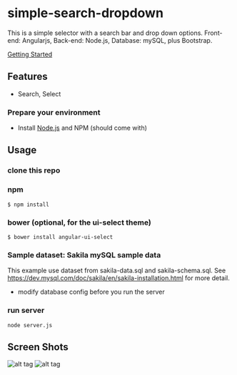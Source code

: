 # simple-search-dropdown
This is a simple selector with a search bar and drop down options. 
Front-end: Angularjs, Back-end: Node.js, Database: mySQL, plus Bootstrap.

[Getting Started](https://github.com/pigeyes/simple-search-dropdown.git) 

## Features

- Search, Select

### Prepare your environment
* Install [Node.js](http://nodejs.org/) and NPM (should come with)

## Usage

### clone this repo

### npm
```
$ npm install
```
### bower (optional, for the ui-select theme)
```
$ bower install angular-ui-select
```

### Sample dataset: Sakila mySQL sample data

This example use dataset from sakila-data.sql and sakila-schema.sql.
See https://dev.mysql.com/doc/sakila/en/sakila-installation.html for more detail.

* modify database config before you run the server

### run server
```
node server.js
```

## Screen Shots
![alt tag](https://cloud.githubusercontent.com/assets/7312577/15118805/c1ed4244-15db-11e6-8ecd-e425c998edf5.png)
![alt tag](https://cloud.githubusercontent.com/assets/7312577/15118806/c1ed8768-15db-11e6-8997-b1e736d1d882.png)
